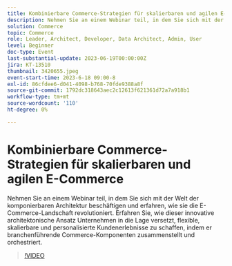 ```yaml
---
title: Kombinierbare Commerce-Strategien für skalierbaren und agilen E-Commerce
description: Nehmen Sie an einem Webinar teil, in dem Sie sich mit der Welt der komponierbaren Architektur beschäftigen und erfahren, wie sie die E-Commerce-Landschaft revolutioniert. Erfahren Sie, wie dieser innovative architektonische Ansatz Unternehmen in die Lage versetzt, flexible, skalierbare und personalisierte Kundenerlebnisse zu schaffen, indem er branchenführende Commerce-Komponenten zusammenstellt und orchestriert.
solution: Commerce
topic: Commerce
role: Leader, Architect, Developer, Data Architect, Admin, User
level: Beginner
doc-type: Event
last-substantial-update: 2023-06-19T00:00:00Z
jira: KT-13510
thumbnail: 3420655.jpeg
event-start-time: 2023-6-18 09:00-8
exl-id: 86cfdee6-d041-4098-b768-70fde9388a8f
source-git-commit: 1792dc318643aec2c12613f621361d72a7a918b1
workflow-type: tm+mt
source-wordcount: '110'
ht-degree: 0%

---
```


# Kombinierbare Commerce-Strategien für skalierbaren und agilen E-Commerce

Nehmen Sie an einem Webinar teil, in dem Sie sich mit der Welt der komponierbaren Architektur beschäftigen und erfahren, wie sie die E-Commerce-Landschaft revolutioniert. Erfahren Sie, wie dieser innovative architektonische Ansatz Unternehmen in die Lage versetzt, flexible, skalierbare und personalisierte Kundenerlebnisse zu schaffen, indem er branchenführende Commerce-Komponenten zusammenstellt und orchestriert.

>[!VIDEO](https://video.tv.adobe.com/v/3420655/?learn=on)

